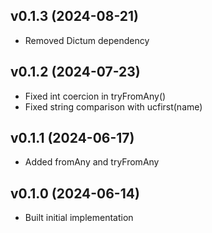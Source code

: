 ## v0.1.3 (2024-08-21)
* Removed Dictum dependency

## v0.1.2 (2024-07-23)
* Fixed int coercion in tryFromAny()
* Fixed string comparison with ucfirst(name)

## v0.1.1 (2024-06-17)
* Added fromAny and tryFromAny

## v0.1.0 (2024-06-14)
* Built initial implementation

